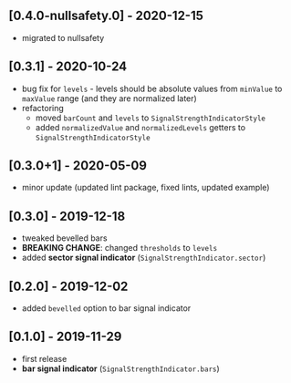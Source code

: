 ## [0.4.0-nullsafety.0] - 2020-12-15
* migrated to nullsafety

## [0.3.1] - 2020-10-24
* bug fix for `levels` - levels should be absolute values from `minValue` to `maxValue` range (and they are normalized later)
* refactoring 
  * moved `barCount` and `levels` to `SignalStrengthIndicatorStyle`
  * added `normalizedValue` and `normalizedLevels` getters to `SignalStrengthIndicatorStyle`

## [0.3.0+1] - 2020-05-09
* minor update (updated lint package, fixed lints, updated example)

## [0.3.0] - 2019-12-18
* tweaked bevelled bars
* **BREAKING CHANGE**: changed `thresholds` to `levels`
* added **sector signal indicator** (`SignalStrengthIndicator.sector`)

## [0.2.0] - 2019-12-02
* added `bevelled` option to bar signal indicator

## [0.1.0] - 2019-11-29
* first release
* **bar signal indicator** (`SignalStrengthIndicator.bars`)